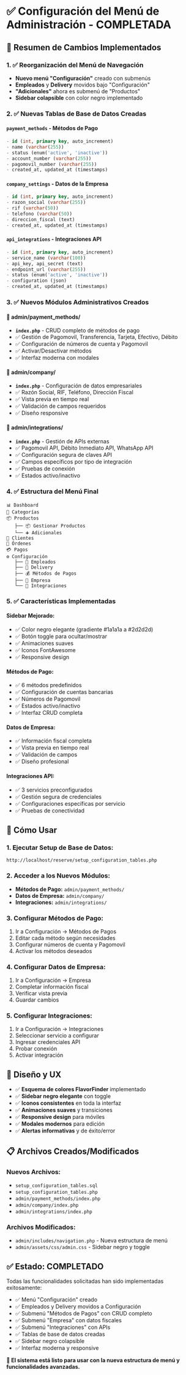 # ✅ Configuración del Menú de Administración - COMPLETADA

## 🎯 Resumen de Cambios Implementados

### 1. ✅ **Reorganización del Menú de Navegación**
- **Nuevo menú "Configuración"** creado con submenús
- **Empleados** y **Delivery** movidos bajo "Configuración"
- **"Adicionales"** ahora es submenú de "Productos"
- **Sidebar colapsible** con color negro implementado

### 2. ✅ **Nuevas Tablas de Base de Datos Creadas**

#### **`payment_methods`** - Métodos de Pago
```sql
- id (int, primary key, auto_increment)
- name (varchar(255))
- status (enum('active', 'inactive'))
- account_number (varchar(255))
- pagomovil_number (varchar(255))
- created_at, updated_at (timestamps)
```

#### **`company_settings`** - Datos de la Empresa
```sql
- id (int, primary key, auto_increment)
- razon_social (varchar(255))
- rif (varchar(50))
- telefono (varchar(50))
- direccion_fiscal (text)
- created_at, updated_at (timestamps)
```

#### **`api_integrations`** - Integraciones API
```sql
- id (int, primary key, auto_increment)
- service_name (varchar(100))
- api_key, api_secret (text)
- endpoint_url (varchar(255))
- status (enum('active', 'inactive'))
- configuration (json)
- created_at, updated_at (timestamps)
```

### 3. ✅ **Nuevos Módulos Administrativos Creados**

#### **📁 admin/payment_methods/**
- **`index.php`** - CRUD completo de métodos de pago
- ✅ Gestión de Pagomovil, Transferencia, Tarjeta, Efectivo, Débito
- ✅ Configuración de números de cuenta y Pagomovil
- ✅ Activar/Desactivar métodos
- ✅ Interfaz moderna con modales

#### **📁 admin/company/**
- **`index.php`** - Configuración de datos empresariales
- ✅ Razón Social, RIF, Teléfono, Dirección Fiscal
- ✅ Vista previa en tiempo real
- ✅ Validación de campos requeridos
- ✅ Diseño responsive

#### **📁 admin/integrations/**
- **`index.php`** - Gestión de APIs externas
- ✅ Pagomovil API, Débito Inmediato API, WhatsApp API
- ✅ Configuración segura de claves API
- ✅ Campos específicos por tipo de integración
- ✅ Pruebas de conexión
- ✅ Estados activo/inactivo

### 4. ✅ **Estructura del Menú Final**

```
📊 Dashboard
📂 Categorías
📦 Productos
   ├── 📦 Gestionar Productos
   └── ➕ Adicionales
👥 Clientes
🛒 Órdenes
💳 Pagos
⚙️ Configuración
   ├── 👔 Empleados
   ├── 🚚 Delivery
   ├── 💰 Métodos de Pagos
   ├── 🏢 Empresa
   └── 🔌 Integraciones
```

### 5. ✅ **Características Implementadas**

#### **Sidebar Mejorado:**
- ✅ Color negro elegante (gradiente #1a1a1a a #2d2d2d)
- ✅ Botón toggle para ocultar/mostrar
- ✅ Animaciones suaves
- ✅ Iconos FontAwesome
- ✅ Responsive design

#### **Métodos de Pago:**
- ✅ 6 métodos predefinidos
- ✅ Configuración de cuentas bancarias
- ✅ Números de Pagomovil
- ✅ Estados activo/inactivo
- ✅ Interfaz CRUD completa

#### **Datos de Empresa:**
- ✅ Información fiscal completa
- ✅ Vista previa en tiempo real
- ✅ Validación de campos
- ✅ Diseño profesional

#### **Integraciones API:**
- ✅ 3 servicios preconfigurados
- ✅ Gestión segura de credenciales
- ✅ Configuraciones específicas por servicio
- ✅ Pruebas de conectividad

## 🚀 **Cómo Usar**

### **1. Ejecutar Setup de Base de Datos:**
```
http://localhost/reserve/setup_configuration_tables.php
```

### **2. Acceder a los Nuevos Módulos:**
- **Métodos de Pago:** `admin/payment_methods/`
- **Datos de Empresa:** `admin/company/`
- **Integraciones:** `admin/integrations/`

### **3. Configurar Métodos de Pago:**
1. Ir a Configuración → Métodos de Pagos
2. Editar cada método según necesidades
3. Configurar números de cuenta y Pagomovil
4. Activar los métodos deseados

### **4. Configurar Datos de Empresa:**
1. Ir a Configuración → Empresa
2. Completar información fiscal
3. Verificar vista previa
4. Guardar cambios

### **5. Configurar Integraciones:**
1. Ir a Configuración → Integraciones
2. Seleccionar servicio a configurar
3. Ingresar credenciales API
4. Probar conexión
5. Activar integración

## 🎨 **Diseño y UX**

- ✅ **Esquema de colores FlavorFinder** implementado
- ✅ **Sidebar negro elegante** con toggle
- ✅ **Iconos consistentes** en toda la interfaz
- ✅ **Animaciones suaves** y transiciones
- ✅ **Responsive design** para móviles
- ✅ **Modales modernos** para edición
- ✅ **Alertas informativas** y de éxito/error

## 📋 **Archivos Creados/Modificados**

### **Nuevos Archivos:**
- `setup_configuration_tables.sql`
- `setup_configuration_tables.php`
- `admin/payment_methods/index.php`
- `admin/company/index.php`
- `admin/integrations/index.php`

### **Archivos Modificados:**
- `admin/includes/navigation.php` - Nueva estructura de menú
- `admin/assets/css/admin.css` - Sidebar negro y toggle

## ✅ **Estado: COMPLETADO**

Todas las funcionalidades solicitadas han sido implementadas exitosamente:

- ✅ Menú "Configuración" creado
- ✅ Empleados y Delivery movidos a Configuración
- ✅ Submenú "Métodos de Pagos" con CRUD completo
- ✅ Submenú "Empresa" con datos fiscales
- ✅ Submenú "Integraciones" con APIs
- ✅ Tablas de base de datos creadas
- ✅ Sidebar negro colapsible
- ✅ Interfaz moderna y responsive

**🎉 El sistema está listo para usar con la nueva estructura de menú y funcionalidades avanzadas.**
